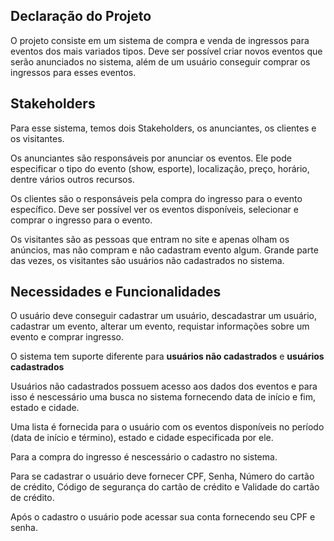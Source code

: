 ## Declaração do Projeto

O projeto consiste em um sistema de compra e venda de ingressos para eventos dos mais variados tipos. Deve ser possível criar novos eventos que serão anunciados no sistema, além de um usuário conseguir comprar os ingressos para esses eventos.

## Stakeholders

Para esse sistema, temos dois Stakeholders, os anunciantes, os clientes e os visitantes.

Os anunciantes são responsáveis por anunciar os eventos. Ele pode especificar o tipo do evento (show, esporte), localização, preço, horário, dentre vários outros recursos.

Os clientes são o responsáveis pela compra do ingresso para o evento específico. Deve ser possível ver os eventos disponíveis, selecionar e comprar o ingresso para o evento.

Os visitantes são as pessoas que entram no site e apenas olham os anúncios, mas não compram e não cadastram evento algum. Grande parte das vezes, os visitantes são usuários não cadastrados no sistema.

## Necessidades e Funcionalidades

O usuário deve conseguir cadastrar um usuário, descadastrar um usuário, cadastrar um evento, alterar um evento, requistar informações sobre um evento e comprar ingresso.

O sistema tem suporte diferente para **usuários não cadastrados** e **usuários cadastrados**

Usuários não cadastrados possuem acesso aos dados dos eventos e para isso é nescessário uma busca no sistema fornecendo data de início e fim, estado e cidade.

Uma lista é fornecida para o usuário com os eventos disponíveis no período (data de início e término), estado e cidade especificada por ele. 

Para a compra do ingresso é nescessário o cadastro no sistema.

Para se cadastrar o usuário deve fornecer CPF, Senha, Número do cartão de crédito, Código de segurança do cartão de crédito e Validade do cartão de crédito.

Após o cadastro o usuário pode acessar sua conta fornecendo seu CPF e senha.
